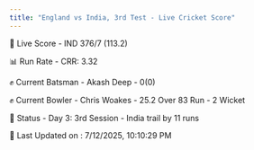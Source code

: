 ```yaml
---
title: "England vs India, 3rd Test - Live Cricket Score"
---
```


🔴 Live Score - IND 376/7 (113.2)  

📊 Run Rate - CRR: 3.32  

✊ Current Batsman - Akash Deep - 0(0)  

✊ Current Bowler - Chris Woakes - 25.2 Over 83 Run - 2 Wicket  

📑 Status - Day 3: 3rd Session - India trail by 11 runs

📝 Last Updated on : 7/12/2025, 10:10:29 PM  


